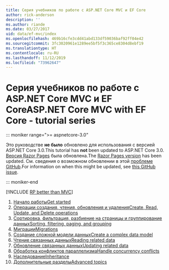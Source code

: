 ```yaml
---
title: Серия учебников по работе с ASP.NET Core MVC и EF Core
author: rick-anderson
description: ''
ms.author: riande
ms.date: 03/27/2017
uid: data/ef-mvc/index
ms.openlocfilehash: 469b16cfe3cdd41abd133df59036baf92ff04e42
ms.sourcegitcommit: 3fc3020961e1289ee5bf5f3c365ce8304d8ebf19
ms.translationtype: HT
ms.contentlocale: ru-RU
ms.lasthandoff: 11/12/2019
ms.locfileid: "73962647"
---
```

# <a name="aspnet-core-mvc-with-ef-core---tutorial-series"></a><span data-ttu-id="361db-102">Серия учебников по работе с ASP.NET Core MVC и EF Core</span><span class="sxs-lookup"><span data-stu-id="361db-102">ASP.NET Core MVC with EF Core - tutorial series</span></span>

::: moniker range=">= aspnetcore-3.0"

<span data-ttu-id="361db-103">Это руководстве **не было** обновлено для использования с версией ASP.NET Core 3.0.</span><span class="sxs-lookup"><span data-stu-id="361db-103">This tutorial has **not** been updated to ASP.NET Core 3.0.</span></span> <span data-ttu-id="361db-104">[Версия Razor Pages](xref:data/ef-rp/intro) была обновлена.</span><span class="sxs-lookup"><span data-stu-id="361db-104">The [Razor Pages version](xref:data/ef-rp/intro) has been updated.</span></span> <span data-ttu-id="361db-105">См. сведения о возможном обновлении в этой [проблеме GitHub](https://github.com/aspnet/AspNetCore.Docs/issues/13920).</span><span class="sxs-lookup"><span data-stu-id="361db-105">For information on when this might be updated, see [this GitHub issue](https://github.com/aspnet/AspNetCore.Docs/issues/13920).</span></span>

::: moniker-end

[!INCLUDE [RP better than MVC](../../includes/RP-EF/rp-over-mvc.md)]

1. [<span data-ttu-id="361db-106">Начало работы</span><span class="sxs-lookup"><span data-stu-id="361db-106">Get started</span></span>](xref:data/ef-mvc/intro)
1. [<span data-ttu-id="361db-107">Операции создания, чтения, обновления и удаления</span><span class="sxs-lookup"><span data-stu-id="361db-107">Create, Read, Update, and Delete operations</span></span>](xref:data/ef-mvc/crud)
1. [<span data-ttu-id="361db-108">Сортировка, фильтрация, разбиение на страницы и группирование данных</span><span class="sxs-lookup"><span data-stu-id="361db-108">Sorting, filtering, paging, and grouping</span></span>](xref:data/ef-mvc/sort-filter-page)
1. [<span data-ttu-id="361db-109">Миграции</span><span class="sxs-lookup"><span data-stu-id="361db-109">Migrations</span></span>](xref:data/ef-mvc/migrations)
1. [<span data-ttu-id="361db-110">Создание сложной модели данных</span><span class="sxs-lookup"><span data-stu-id="361db-110">Create a complex data model</span></span>](xref:data/ef-mvc/complex-data-model)
1. [<span data-ttu-id="361db-111">Чтение связанных данных</span><span class="sxs-lookup"><span data-stu-id="361db-111">Reading related data</span></span>](xref:data/ef-mvc/read-related-data)
1. [<span data-ttu-id="361db-112">Обновление связанных данных</span><span class="sxs-lookup"><span data-stu-id="361db-112">Updating related data</span></span>](xref:data/ef-mvc/update-related-data)
1. [<span data-ttu-id="361db-113">Обработка конфликтов параллелизма</span><span class="sxs-lookup"><span data-stu-id="361db-113">Handle concurrency conflicts</span></span>](xref:data/ef-mvc/concurrency)
1. [<span data-ttu-id="361db-114">Наследование</span><span class="sxs-lookup"><span data-stu-id="361db-114">Inheritance</span></span>](xref:data/ef-mvc/inheritance)
1. [<span data-ttu-id="361db-115">Дополнительные разделы</span><span class="sxs-lookup"><span data-stu-id="361db-115">Advanced topics</span></span>](xref:data/ef-mvc/advanced)
